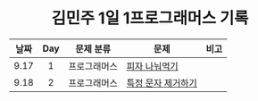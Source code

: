 <div align="center">
  
# 김민주 1일 1프로그래머스 기록

| 날짜 | Day |  문제 분류   | 문제                                    | 비고 |
| :--: | :-: | :----------: | --------------------------------------- | :--: |
| 9.17 |  1  | 프로그래머스 | [피자 나눠먹기](./September/0917/)      |      |
| 9.18 |  2  | 프로그래머스 | [특정 문자 제거하기](./September/0918/) |      |

</div>
